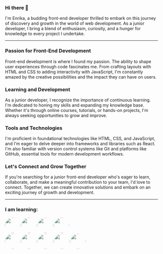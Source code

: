 ### Hi there 👋

I'm Enrika, a budding front-end developer thrilled to embark on this journey of discovery and growth in the world of web development. As a junior developer, I bring a blend of enthusiasm, curiosity, and a hunger for knowledge to every project I undertake.

---

<h3>Passion for Front-End Development</h3>

Front-end development is where I found my passion. The ability to shape user experiences through code fascinates me. From crafting layouts with HTML and CSS to adding interactivity with JavaScript, I'm constantly amazed by the creative possibilities and the impact they can have on users.

<h3>Learning and Development</h3>

As a junior developer, I recognize the importance of continuous learning. I'm dedicated to honing my skills and expanding my knowledge base. Whether it's through online courses, tutorials, or hands-on projects, I'm always seeking opportunities to grow and improve.

<h3>Tools and Technologies</h3>

I'm proficient in foundational technologies like HTML, CSS, and JavaScript, and I'm eager to delve deeper into frameworks and libraries such as React. I'm also familiar with version control systems like Git and platforms like GitHub, essential tools for modern development workflows.

<h3>Let's Connect and Grow Together</h3>

If you're searching for a junior front-end developer who's eager to learn, collaborate, and make a meaningful contribution to your team, I'd love to connect. Together, we can create innovative solutions and embark on an exciting journey of growth and development.

---

<h3>I am learning:</h3>
<img src="https://github.com/enrikaaaaa/enrikaaaaa/assets/122116349/8628c306-a222-4a2e-8ddc-ab4f7e7ab9d9" style="width: 50px; height: 50px; border-radius: 50%";>
<img src="https://github.com/enrikaaaaa/enrikaaaaa/assets/122116349/ad4bd1fe-9056-4adb-99be-2d4065f3a06f" style="width: 50px; height: 50px;border-radius: 50%;">
<img src="https://github.com/enrikaaaaa/enrikaaaaa/assets/122116349/d8fa04c3-61fd-442b-8791-972749ecd98c" style="width: 50px; height: 50px;border-radius: 50%";">
<img src="https://github.com/enrikaaaaa/enrikaaaaa/assets/122116349/1d5bb73c-55d7-4a09-8c3d-145851430fc5" style="width: 50px; height: 50px;border-radius: 50%";">
<br>
<img src="https://github.com/enrikaaaaa/enrikaaaaa/assets/122116349/5f513b5d-99e0-421e-9db9-9b98561f03b7" style="width: 50px; height: 50px;border-radius: 50%";">
<img src="https://github.com/enrikaaaaa/enrikaaaaa/assets/122116349/5e9b3252-840e-490c-81f9-af531b99d297" style="width: 50px; height: 50px;border-radius: 50%";">
<img src="https://github.com/enrikaaaaa/enrikaaaaa/assets/122116349/adc31083-bf9a-4104-ba06-cd2dd99efb01" style="width: 50px; height: 50px;border-radius: 50%";">
<img src="https://github.com/enrikaaaaa/enrikaaaaa/assets/122116349/f979bd5a-12dc-4a61-ab02-1564ae5e52c0" style="width: 50px; height: 50px;border-radius: 50%";">
<img src="https://github.com/enrikaaaaa/enrikaaaaa/assets/122116349/c90a08f5-95c7-49ae-9d23-56b194b64d67" style="width: 50px; height: 50px;border-radius: 50%";">
